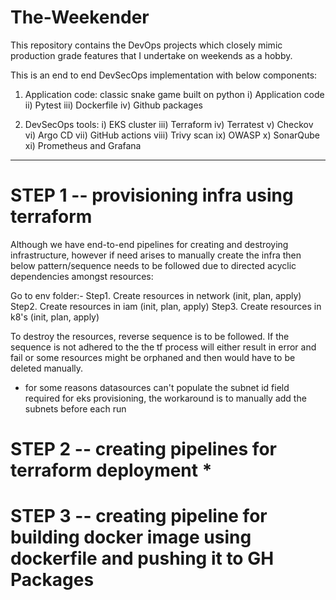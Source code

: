 # The-Weekender
This repository contains the DevOps projects which closely mimic production grade features that I undertake on weekends as a hobby.

This is an end to end  DevSecOps implementation with below components:

1. Application code: classic snake game built on python
i) Application code
ii) Pytest
iii) Dockerfile
iv) Github packages

2. DevSecOps tools:
i) EKS cluster
iii) Terraform
iv) Terratest
v) Checkov
vi) Argo CD
vii) GitHub actions
viii) Trivy scan
ix) OWASP 
x) SonarQube
xi) Prometheus and Grafana

_________________________________________________________
# STEP 1 -- provisioning infra using terraform

Although we have end-to-end pipelines for creating and destroying infrastructure, however if need arises to manually create the infra then below pattern/sequence needs to be followed due to directed acyclic dependencies amongst resources:

Go to env folder:-
Step1. Create resources in network (init, plan, apply)
Step2. Create resources in iam (init, plan, apply)
Step3. Create resources in k8's (init, plan, apply)

To destroy the resources, reverse sequence is to be followed. If the sequence is not adhered to the the tf process will either result in error and fail or some resources might be orphaned and then would have to be deleted manually.

* for some reasons datasources can't populate the subnet id field required for eks provisioning, the workaround is to manually add the subnets before each run

# STEP 2 -- creating pipelines for terraform deployment *

# STEP 3 -- creating pipeline for building docker image using dockerfile and pushing it to GH Packages
